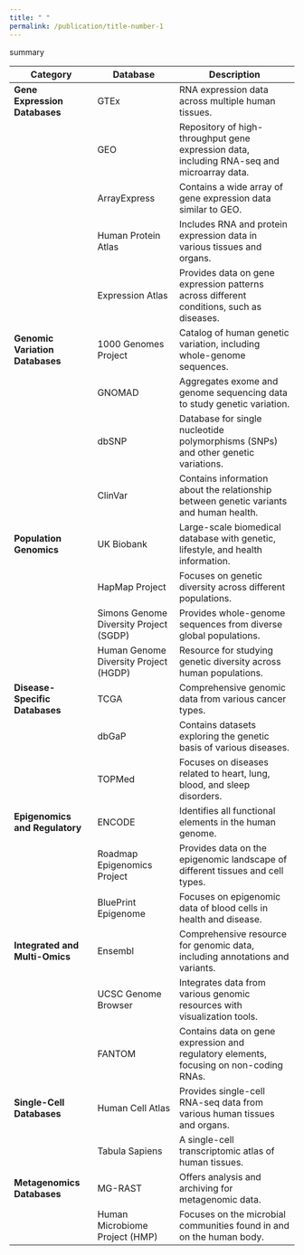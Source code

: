 ```yaml
---
title: " "
permalink: /publication/title-number-1
---
```

summary

| **Category**                   | **Database**                              | **Description**                                                                                  |
|-------------------------------|-------------------------------------------|--------------------------------------------------------------------------------------------------|
| **Gene Expression Databases** | GTEx                                      | RNA expression data across multiple human tissues.                                               |
|                               | GEO                                       | Repository of high-throughput gene expression data, including RNA-seq and microarray data.       |
|                               | ArrayExpress                              | Contains a wide array of gene expression data similar to GEO.                                     |
|                               | Human Protein Atlas                       | Includes RNA and protein expression data in various tissues and organs.                          |
|                               | Expression Atlas                          | Provides data on gene expression patterns across different conditions, such as diseases.         |
| **Genomic Variation Databases**| 1000 Genomes Project                      | Catalog of human genetic variation, including whole-genome sequences.                            |
|                               | GNOMAD                                    | Aggregates exome and genome sequencing data to study genetic variation.                          |
|                               | dbSNP                                     | Database for single nucleotide polymorphisms (SNPs) and other genetic variations.                |
|                               | ClinVar                                   | Contains information about the relationship between genetic variants and human health.           |
| **Population Genomics**       | UK Biobank                                | Large-scale biomedical database with genetic, lifestyle, and health information.                 |
|                               | HapMap Project                            | Focuses on genetic diversity across different populations.                                       |
|                               | Simons Genome Diversity Project (SGDP)    | Provides whole-genome sequences from diverse global populations.                                 |
|                               | Human Genome Diversity Project (HGDP)     | Resource for studying genetic diversity across human populations.                                |
| **Disease-Specific Databases** | TCGA                                      | Comprehensive genomic data from various cancer types.                                            |
|                               | dbGaP                                     | Contains datasets exploring the genetic basis of various diseases.                               |
|                               | TOPMed                                    | Focuses on diseases related to heart, lung, blood, and sleep disorders.                          |
| **Epigenomics and Regulatory** | ENCODE                                    | Identifies all functional elements in the human genome.                                          |
|                               | Roadmap Epigenomics Project               | Provides data on the epigenomic landscape of different tissues and cell types.                   |
|                               | BluePrint Epigenome                       | Focuses on epigenomic data of blood cells in health and disease.                                 |
| **Integrated and Multi-Omics** | Ensembl                                   | Comprehensive resource for genomic data, including annotations and variants.                     |
|                               | UCSC Genome Browser                       | Integrates data from various genomic resources with visualization tools.                         |
|                               | FANTOM                                    | Contains data on gene expression and regulatory elements, focusing on non-coding RNAs.           |
| **Single-Cell Databases**     | Human Cell Atlas                          | Provides single-cell RNA-seq data from various human tissues and organs.                         |
|                               | Tabula Sapiens                            | A single-cell transcriptomic atlas of human tissues.                                             |
| **Metagenomics Databases**    | MG-RAST                                  | Offers analysis and archiving for metagenomic data.                                              |
|                               | Human Microbiome Project (HMP)            | Focuses on the microbial communities found in and on the human body.                             |

